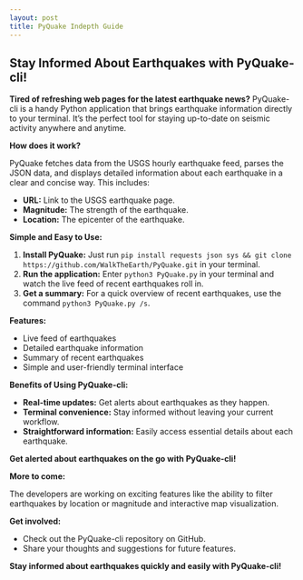 ```yaml
---
layout: post
title: PyQuake Indepth Guide
---
```


## Stay Informed About Earthquakes with PyQuake-cli!

**Tired of refreshing web pages for the latest earthquake news?** PyQuake-cli is a handy Python application that brings earthquake information directly to your terminal. It’s the perfect tool for staying up-to-date on seismic activity anywhere and anytime.

**How does it work?**

PyQuake fetches data from the USGS hourly earthquake feed, parses the JSON data, and displays detailed information about each earthquake in a clear and concise way. This includes:

* **URL:** Link to the USGS earthquake page.
* **Magnitude:** The strength of the earthquake.
* **Location:** The epicenter of the earthquake.

**Simple and Easy to Use:**

1. **Install PyQuake:** Just run `pip install requests json sys && git clone https://github.com/WalkTheEarth/PyQuake.git` in your terminal.
2. **Run the application:** Enter `python3 PyQuake.py` in your terminal and watch the live feed of recent earthquakes roll in.
3. **Get a summary:** For a quick overview of recent earthquakes, use the command `python3 PyQuake.py /s`.

**Features:**

- Live feed of earthquakes
- Detailed earthquake information
- Summary of recent earthquakes
- Simple and user-friendly terminal interface

**Benefits of Using PyQuake-cli:**

- **Real-time updates:** Get alerts about earthquakes as they happen.
- **Terminal convenience:** Stay informed without leaving your current workflow.
- **Straightforward information:** Easily access essential details about each earthquake.

**Get alerted about earthquakes on the go with PyQuake-cli!**

**More to come:**

The developers are working on exciting features like the ability to filter earthquakes by location or magnitude and interactive map visualization.

**Get involved:**

- Check out the PyQuake-cli repository on GitHub.
- Share your thoughts and suggestions for future features.

**Stay informed about earthquakes quickly and easily with PyQuake-cli!**
